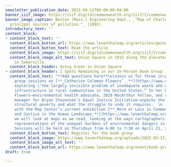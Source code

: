 ```yaml
---
newsletter_publication_date: 2022-04-11T00:00:00-04:00
banner_iiif_image: https://iiif.digitalcommonwealth.org/iiif/2/commonwealth:3f463574k/4554,3588,3228,1098/1200,/0/default.jpg
banner_image_caption: Boston (Mass.) Engineering Dept., _"Map of Charles River showing
  principal sources of pollution."_ (1892)
introductory_text: ''
content_block:
- content_block_text: ''
  content_block_button_url: https://www.leventhalmap.org/articles/going-green-in-union-square/
  content_block_button_text: Read the article
  content_block_image: https://iiif.digitalcommonwealth.org/iiif/2/commonwealth:jd475d72b/7274,1555,2150,1396/full/0/default.jpg
  content_block_image_alt_text: Union Square in 1915 along the elevated rail lines
    in Somerville.
  content_block_header: Going Green in Union Square
- content_block_header: 2 Spots Remaining in our In-Person Book Group
  content_block_text: "**Add questions here**\n\nJoin us for three in-person book
    group sessions on [**_Catherine Coleman Flowers’ _**](https://www.catherinecolemanflowers.com/)**_Waste_**,
    exploring \"the largely invisible problem of inadequate waste and water sanitation
    infrastructure in rural communities in the United States.” In her book, Coleman
    Flowers—environmental health advocate, 2020 MacArthur Fellow, and rural development
    manager for Bryan Stevenson’s Equal Justice Initiative—unpacks the effects of
    structural poverty and what the struggle to undo it requires.  \n  \nIn conjunction
    with the Map Center’s current exhibition [**_More or Less in Common: Environment
    and Justice in the Human Landscape_**](https://www.leventhalmap.org/digital-exhibitions/more-or-less-in-common/),
    we will look at maps as we read, looking at the ways cartographers create visual
    representations of the unequal burdens of environmental dangers in our communities.
    Sessions will be held on Thursdays from 6:00 to 7:30 on April 21, 28 and May 5."
  content_block_button_text: Register for the book group
  content_block_image: https://www.leventhalmap.org/uploads/2022-03-17/waste.jpeg
  content_block_image_alt_text: ''
  content_block_button_url: https://www.leventhalmap.org/event/book-group-on-waste-by-catherine-coleman-flowers/
draft: true

---
```

